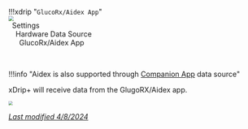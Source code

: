 !!!xdrip "`GlucoRx/Aidex App`"  
    <img src="../../images/hamburger_menu.png" style="zoom:60%;" />  
    &ensp;Settings  
    &emsp;Hardware Data Source  
    &ensp;&emsp;GlucoRx/Aidex App

</br>

!!!info "Aidex is also supported through [Companion App](../companion) data source" 

xDrip+ will receive data from the GlugoRX/Aidex app.

<img src="../images/DS-AGRX.png" style="zoom:50%;" />

</br>

[*Last modified 4/8/2024*](https://github.com/NightscoutFoundation/xDrip/releases/tag/2024.08.02)